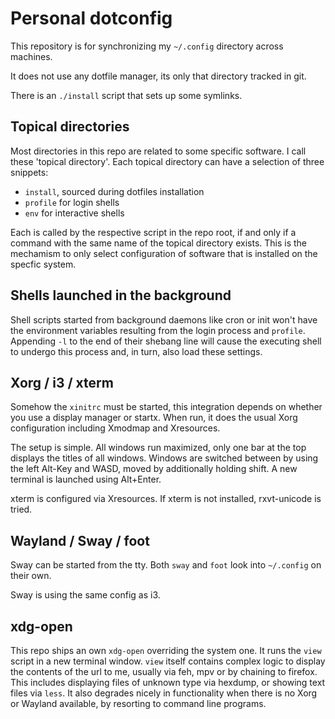 # Personal dotconfig

This repository is for synchronizing my `~/.config` directory across machines.

It does not use any dotfile manager, its only that directory tracked in git.

There is an `./install` script that sets up some symlinks.

## Topical directories

Most directories in this repo are related to some specific software.
I call these 'topical directory'.
Each topical directory can have a selection of three snippets:

- `install`, sourced during dotfiles installation
- `profile` for login shells
- `env` for interactive shells

Each is called by the respective script in the repo root, if and only if a command with the same name of the topical directory exists.
This is the mechamism to only select configuration of software that is installed on the specfic system.

## Shells launched in the background

Shell scripts started from background daemons like cron or init won't have the environment variables resulting from the login process and `profile`.
Appending `-l` to the end of their shebang line will cause the executing shell to undergo this process and, in turn, also load these settings.

## Xorg / i3 / xterm

Somehow the `xinitrc` must be started, this integration depends on whether you use a display manager or startx.
When run, it does the usual Xorg configuration including Xmodmap and Xresources.

The setup is simple.
All windows run maximized, only one bar at the top displays the titles of all windows.
Windows are switched between by using the left Alt-Key and WASD, moved by additionally holding shift.
A new terminal is launched using Alt+Enter.

xterm is configured via Xresources.
If xterm is not installed, rxvt-unicode is tried.

## Wayland / Sway / foot

Sway can be started from the tty. Both `sway` and `foot` look into `~/.config` on their own.

Sway is using the same config as i3.

## xdg-open

This repo ships an own `xdg-open` overriding the system one.
It runs the `view` script in a new terminal window.
`view` itself contains complex logic to display the contents of the url to me, usually via feh, mpv or by chaining to firefox.
This includes displaying files of unknown type via hexdump, or showing text files via `less`.
It also degrades nicely in functionality when there is no Xorg or Wayland available, by resorting to command line programs.

